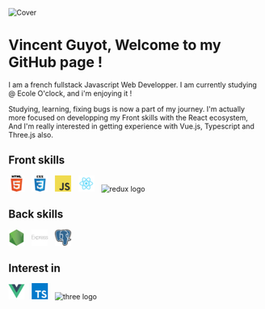 ![Cover](![image](https://user-images.githubusercontent.com/88653141/149367826-97a7f3e9-e20b-4cc9-bf0c-e414335a3484.png))
# Vincent Guyot, Welcome to my GitHub page !

I am a french fullstack Javascript Web Developper. 
I am currently studying @ Ecole O'clock, and i'm enjoying it ! 

Studying, learning, fixing bugs is now a part of my journey.
I'm actually more focused on developping my Front skills with the React ecosystem,
And I'm really interested in getting experience with Vue.js, Typescript and Three.js also.

## Front skills 
<img width="32" height="32" src="https://raw.githubusercontent.com/github/explore/80688e429a7d4ef2fca1e82350fe8e3517d3494d/topics/html/html.png" alt="html5 logo" />&emsp;<img width="32" height="32" src="https://raw.githubusercontent.com/github/explore/80688e429a7d4ef2fca1e82350fe8e3517d3494d/topics/css/css.png" alt="css3 logo" />&emsp;<img width="32" height="32" src="https://raw.githubusercontent.com/github/explore/80688e429a7d4ef2fca1e82350fe8e3517d3494d/topics/javascript/javascript.png" alt="Javascript logo" />&emsp;<img width="32" height="32" src="https://raw.githubusercontent.com/github/explore/80688e429a7d4ef2fca1e82350fe8e3517d3494d/topics/react/react.png" alt="react logo" />&emsp;<img width="32" height="32" src="https://cdn.freebiesupply.com/logos/large/2x/redux-logo-png-transparent.png" alt="redux logo" />

## Back skills 

<img width="32" height="32" src="https://raw.githubusercontent.com/github/explore/80688e429a7d4ef2fca1e82350fe8e3517d3494d/topics/nodejs/nodejs.png" alt="nodejs logo" />&emsp;<img width="32" height="32" src="https://raw.githubusercontent.com/github/explore/80688e429a7d4ef2fca1e82350fe8e3517d3494d/topics/express/express.png" alt="express logo" />&emsp;<img width="32" height="32" src="https://raw.githubusercontent.com/github/explore/80688e429a7d4ef2fca1e82350fe8e3517d3494d/topics/postgresql/postgresql.png" alt="postgreSQL logo" />

## Interest in
<img width="32" height="32" src="https://raw.githubusercontent.com/github/explore/80688e429a7d4ef2fca1e82350fe8e3517d3494d/topics/vue/vue.png" alt="vue logo" />&emsp;<img width="32" height="32" src="https://raw.githubusercontent.com/github/explore/80688e429a7d4ef2fca1e82350fe8e3517d3494d/topics/typescript/typescript.png" alt="typescript logo" />&emsp;<img width="42" height="32" src="https://aulapp.ovh/exelearning/threejs.png" alt="three logo" />

